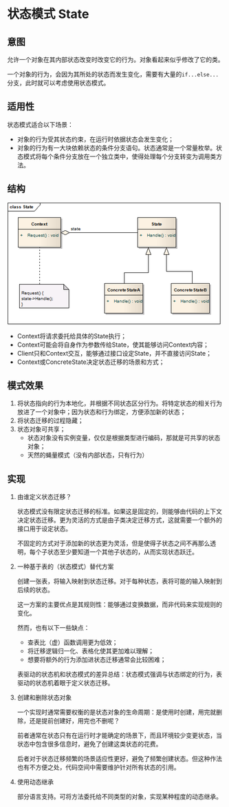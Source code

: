 # 状态模式 State

## 意图
允许一个对象在其内部状态改变时改变它的行为。对象看起来似乎修改了它的类。

一个对象的行为，会因为其所处的状态而发生变化，需要有大量的`if...else...`分支，此时就可以考虑使用状态模式。

## 适用性
状态模式适合以下场景：

* 对象的行为受其状态约束，在运行时依据状态会发生变化；
* 对象的行为有一大块依赖状态的条件分支语句。状态通常是一个常量枚举。状态模式将每个条件分支放在一个独立类中，使得处理每个分支转变为调用类方法。

## 结构

![structure](./res/StateStructure.png)

* Context将请求委托给具体的State执行；
* Context可能会将自身作为参数传给State，使其能够访问Context内容；
* Client只和Context交互，能够通过接口设定State，并不直接访问State；
* Context或ConcreteState决定状态迁移的场景和方式；

## 模式效果
1. 将状态指向的行为本地化，并根据不同状态区分行为。将特定状态的相关行为放进了一个对象中；因为状态和行为绑定，方便添加新的状态；
2. 将状态迁移的过程隐藏；
3. 状态对象可共享；
	* 状态对象没有实例变量，仅仅是根据类型进行编码，那就是可共享的状态对象；
	* 天然的蝇量模式（没有内部状态，只有行为）

## 实现
1. 由谁定义状态迁移？

	状态模式没有限定状态迁移的标准。如果这是固定的，则能够由代码的上下文决定状态迁移。更为灵活的方式是由子类决定迁移方式，这就需要一个额外的接口用于设定状态。

	不固定的方式对于添加新的状态更为灵活，但是使得子状态之间不再那么透明，每个子状态至少要知道一个其他子状态的，从而实现状态跃迁。

2. 一种基于表的（状态模式）替代方案

	创建一张表，将输入映射到状态迁移。对于每种状态，表将可能的输入映射到后续的状态。

	这一方案的主要优点是其规则性：能够通过变换数据，而非代码来实现规则的变化。

	然而，也有以下一些缺点：
	
	* 查表比（虚）函数调用更为低效；
	* 将迁移逻辑归一化、表格化使其更加难以理解；
	* 想要将额外的行为添加进状态迁移通常会比较困难；

	表驱动的状态机和状态模式的差异总结：状态模式强调与状态绑定的行为，表驱动的状态机着眼于定义状态迁移。

3. 创建和删除状态对象
	
	一个实现时通常需要权衡的是状态对象的生命周期：是使用时创建，用完就删除，还是提前创建好，用完也不删呢？

	前者通常在状态只有在运行时才能确定的场景下，而且环境较少变更状态，当状态中包含很多信息时，避免了创建这类状态的花费。

	后者对于状态迁移频繁的场景适应性更好，避免了频繁创建状态。但这种作法也有不方便之处，代码空间中需要维护针对所有状态的引用。

4. 使用动态继承

	部分语言支持。可将方法委托给不同类型的对象，实现某种程度的动态继承。